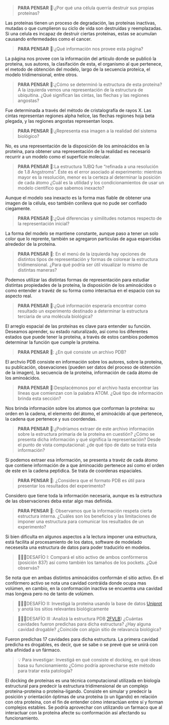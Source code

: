>**PARA PENSAR** 🤔:¿Por qué una célula querría destruir sus propias proteínas?

Las proteínas tienen un proceso de degradación, las proteínas inactivas, mutadas o que cumplieron su ciclo de vida son destruídas y reemplazadas. Si una celula es incapaz de destruír ciertas proteínas, estas se acumulan causando enfermedades como el cancer.


>**PARA PENSAR** 🤔:¿Qué información nos provee esta página?

La página nos provee con la información del artículo donde se publicó la proteína, sus autores, la clasifación de esta, el organismo al que pertenece, el metodo de obtención del modelo, largo de la secuencia proteíca, el modelo tridimensional, entre otros.
>
>**PARA PENSAR** 🤔:¿Cómo se determinó la estructura de esta proteína?
>A la izquierda vemos una representación de la estructura de ubiquitina. ¿Qué significan las cintas, las flechas y las regiones angostas?

Fue determinada a través del método de cristalografía de rayos X. Las cintas representan regiones alpha helice, las flechas regiones hoja beta plegada, y las regiones angostas representan loops.

>
>**PARA PENSAR** 🤔:¿Representa esa imagen a la realidad del sistema biológico?

No, es una representación de la disposición de los aminoácidos en la proteína, para obtener una representación de la realidad es necesarió recurrir a un modelo como el superficie molecular.

>
>**PARA PENSAR** 🤔:La estructura 1UBQ fue “refinada a una resolución de 1.8 Angstroms”. Éste es el error asociado al experimento: mientras mayor es la resolución, menor es la certeza al determinar la posición de cada átomo ¿Cuál es la utilidad y los condicionamientos de usar un modelo científico que sabemos inexacto?

Aunque el modelo sea inexacto es la forma mas fiable de obtener una imagen de la célula, eso también conlleva que no pude ser confiado ciegamente.

>**PARA PENSAR** 🤔:¿Qué diferencias y similitudes notamos respecto de la representación inicial? 

La forma del modelo se mantiene constante, aunque paso a tener un solo color que lo reprente, también se agregaron particulas de agua esparcidas alrededor de la proteína.

>**PARA PENSAR** 🤔: En el menú de la izquierda hay opciones de distintos tipos de representación y formas de colorear la estructura tridimensional. ¿Para qué podría ser útil visualizar lo mismo de distintas maneras?

Podemos utilizar las distintas formas de representación para estudiar distintas propiedades de la proteína, la disposición de los aminoácidos o como entender a travéz de su forma como interactua en el espacio con su aspecto real.

>**PARA PENSAR** 🤔:¿Qué información esperaría encontrar como resultado un experimento destinado a determinar la estructura terciaria de una molécula biológica?

El arreglo espacial de las proteínas es clave para entender su función. Deseamos aprender, su estado naturalizado, así como los diferentes estados que puede tener la proteína, a través de estos cambios podemos determinar la función que cumple la proteína.

>**PARA PENSAR** 🤔: ¿En qué consiste un archivo PDB? 

El archvio PDB consiste en información sobre los autores, sobre la proteína, su publicación, obsevaciones (pueden ser datos del proceso de obtención de la imagen), la secuencia de la proteína, información de cada átomo de los aminoácidos.

>**PARA PENSAR** 🤔:Desplacémonos por el archivo hasta encontrar las líneas que comienzan con la palabra ATOM. ¿Qué tipo de información brinda esta sección?

Nos brinda información sobre los atomos que conforman la proteína: su orden en la cadena, el elemento del átomo, el aminoácido al que pertenece, la cadena que pertenece y sus coordendas.

>**PARA PENSAR** 🤔:¿Podríamos extraer de este archivo información sobre la estructura primaria de la proteína en cuestión? ¿Cómo se presenta dicha información y qué significa la representación? Desde el punto de vista computacional: ¿de qué tipo de dato se trata esta información?


Si podemos extraer esa información, se presenta a travéz de cada átomo que contiene información de a que áminoacido pertenece así como el orden de este en la cadena peptidica. Se trata de coordenas espaciales.

>**PARA PENSAR** 🤔: ¿Considera que el formato PDB es útil para presentar los resultados del experimento?

Considero que tiene toda la información necesaria, aunque es la estructura de las observaciones deba estar algo mas definida.

>**PARA PENSAR** 🤔: Observamos que la información respeta cierta estructura interna. ¿Cuáles son los beneficios y las limitaciones de imponer una estructura para comunicar los resultados de un experimento? 

Si bien dificulta en algunos aspectos a la lectura imponer una estructura, está facilita al procesamiento de los datos, software de modelado necesesita una estructura de datos para poder traducirlo en modelos.

>🧗🏻‍♀️DESAFÍO I: Compará el sitio activo de ambos confórmeros (posición 837) así como también los tamaños de los pockets. ¿Qué observás?

Se nota que en ambas distintos aminoácidos conformán el sitio activo. En el confórmero activo se nota una cavidad contráida donde ocupa mas volúmen, en cambio, en la conformación inactiva se encuentra una cavidad mas longeva pero no de tanto de volúmen.

>🧗🏻‍♀️DESAFÍO II: Investigá la proteína usando la base de datos [Uniprot](https://www.uniprot.org/) y anotá los sitios relevantes biológicamente

> 🧗🏻‍♀️DESAFÍO III :Analizá la estructura PDB [2FVLB](https://www.cavidb.org/chains/62b9e24ad5e54dd8755ed134?q=2FVLB)) ¿Cuántas cavidades fueron predichas para dicha estructura? ¿Hay alguna cavidad drogable? ¿Coincide con algún sitio de relavancia biológica?

Fueron predichas 17 cavidades para dicha estructura. La primera cavidad predicha es drogables, es decir, que se sabe o se prevé que se unirá con alta afinidad a un fármaco. 
 
> 💡 Para investigar: Investigá en qué consiste el docking, en qué ideas basa su funcionamiento ¿Cómo podría aprovecharse este método para tratar esta patología?
>
El docking de proteínas es una técnica computacional utilizada en biología estructural para predecir la estructura tridimensional de un complejo proteína-proteína o proteína-ligando. Consiste en simular y predecir la posición y orientación óptimas de una proteína (o un ligando) en relación con otra proteína, con el fin de entender cómo interactúan entre sí y forman complejos estables. Se podría aprovechar con utilizando un farmaco que al interactuar con la proteína afecte su conformación así afectando su funcionamiento.


